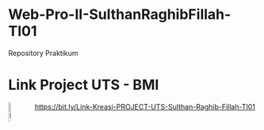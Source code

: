 # Web-Pro-II-SulthanRaghibFillah-TI01

Repository Praktikum

# Link Project UTS - BMI
<img align="left" alt="Kreasi Logo's" width="10%" src="https://i.postimg.cc/fyG8JwRT/Logo-Kreasi-NF-removebg-preview.png" /> https://bit.ly/Link-Kreasi-PROJECT-UTS-Sulthan-Raghib-Fillah-TI01